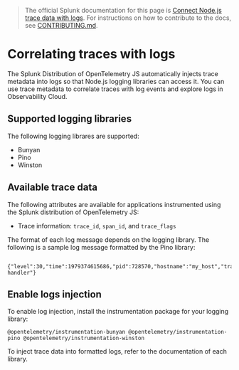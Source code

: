 > The official Splunk documentation for this page is [Connect Node.js trace data with logs](https://docs.splunk.com/Observability/gdi/get-data-in/application/nodejs/instrumentation/connect-traces-logs.html). For instructions on how to contribute to the docs, see [CONTRIBUTING.md](../CONTRIBUTING.md#documentation).
# Correlating traces with logs

The Splunk Distribution of OpenTelemetry JS automatically injects trace metadata into logs so that Node.js logging libraries can access it. You can use trace metadata to correlate traces with log events and explore logs in Observability Cloud.

## Supported logging libraries

The following logging librares are supported:

- Bunyan
- Pino
- Winston

## Available trace data

The following attributes are available for applications instrumented using the Splunk distribution of OpenTelemetry JS:

- Trace information: `trace_id`, `span_id`, and `trace_flags`

The format of each log message depends on the logging library. The following is a sample log message formatted by the Pino library:

```
   {"level":30,"time":1979374615686,"pid":728570,"hostname":"my_host","trace_id":"f8e261432221096329baf5e62090d856","span_id":"3235afe76b55fe51","trace_flags":"01","url":"/lkasd","msg":"request handler"}
```

## Enable logs injection

To enable log injection, install the instrumentation package for your logging library:

``
@opentelemetry/instrumentation-bunyan
@opentelemetry/instrumentation-pino
@opentelemetry/instrumentation-winston
``

To inject trace data into formatted logs, refer to the documentation of each library.
